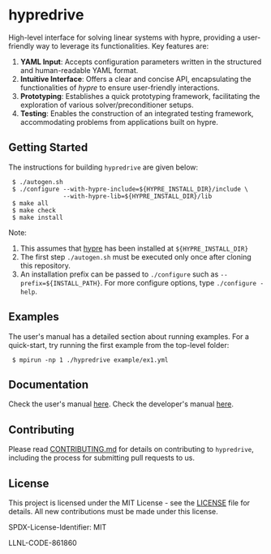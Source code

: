 # hypredrive

High-level interface for solving linear systems with hypre, providing a user-friendly way to leverage its functionalities. Key features are:

1. **YAML Input**: Accepts configuration parameters written in the structured and human-readable YAML format.
2. **Intuitive Interface**: Offers a clear and concise API, encapsulating the functionalities of *hypre* to ensure user-friendly interactions.
3. **Prototyping**: Establishes a quick prototyping framework, facilitating the exploration of various solver/preconditioner setups.
4. **Testing**: Enables the construction of an integrated testing framework, accommodating problems from applications built on hypre.

## Getting Started

The instructions for building `hypredrive` are given below:

```
 $ ./autogen.sh
 $ ./configure --with-hypre-include=${HYPRE_INSTALL_DIR}/include \
               --with-hypre-lib=${HYPRE_INSTALL_DIR}/lib
 $ make all
 $ make check
 $ make install
```

Note:
1. This assumes that [hypre](https://github.com/hypre-space/hypre) has been installed at `${HYPRE_INSTALL_DIR}`
2. The first step `./autogen.sh` must be executed only once after cloning this repository.
3. An installation prefix can be passed to `./configure` such as `--prefix=${INSTALL_PATH}`.
   For more configure options, type `./configure -help`.

## Examples

The user's manual has a detailed section about running examples. For a quick-start, try
running the first example from the top-level folder:

```
 $ mpirun -np 1 ./hypredrive example/ex1.yml
```

## Documentation

Check the user's manual
[here](https://github.com/hypre-space/hypredrive/blob/master/docs/usrman-hypredrive.pdf). Check the developer's manual
[here](https://github.com/hypre-space/hypredrive/blob/master/docs/devman-hypredrive.pdf).

## Contributing

Please read [CONTRIBUTING.md](CONTRIBUTING) for details on contributing to `hypredrive`,
including the process for submitting pull requests to us.

## License

This project is licensed under the MIT License - see the [LICENSE](LICENSE) file for
details. All new contributions must be made under this license.

SPDX-License-Identifier: MIT

LLNL-CODE-861860
